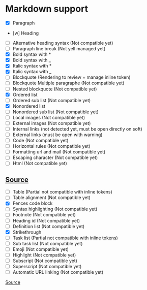 # Markdown support

- [x] Paragraph
- [w] Heading
- [ ] Alternative heading syntax (Not compatible yet)
- [ ] Paragraph line break (Not yell managed yet)
- [x] Bold syntax with *
- [x] Bold syntax with _
- [x] Italic syntax with *
- [x] Italic syntax with _
- [ ] Blockquote (Rendering to review + manage inline token)
- [ ] Blockquote Multiple paragraphe (Not compatible yet)
- [ ] Nested blockquote (Not compatible yet)
- [x] Ordered list
- [ ] Ordered sub list (Not compatible yet)
- [x] Nonordered list
- [ ] Nonordered sub list (Not compatible yet)
- [ ] Local images (Not compatible yet)
- [ ] External images (Not compatible yet)
- [ ] Internal links (not detected yet, must be open directly on soft)
- [ ] External links (must be open with warning)
- [ ] Code (Not compatible yet)
- [ ] Horizontal rules (Not compatible yet)
- [ ] Formatting url and mail (Not compatible yet)
- [ ] Escaping character (Not compatible yet)
- [ ] Html (Not compatible yet)

[Source](https://www.markdownguide.org/basic-syntax/#code)
--------------------

- [ ] Table (Partial not compatible with inline tokens)
- [ ] Table alignment (Not compatible yet)
- [x] Fences code block
- [ ] Syntax highlighting (Not compatible yet)
- [ ] Footnote (Not compatible yet)
- [ ] Heading id (Not compatible yet)
- [ ] Definition list (Not compatible yet)
- [x] Strikethrough
- [ ] Task list (Partial not compatible with inline tokens)
- [ ] Sub task list (Not compatible yet)
- [ ] Emoji (Not compatible yet)
- [ ] Highlight (Not compatible yet)
- [ ] Subscript (Not compatible yet)
- [ ] Superscript (Not compatible yet)
- [ ] Automatic URL linking (Not compatible yet)

[Source](https://www.markdownguide.org/extended-syntax/)